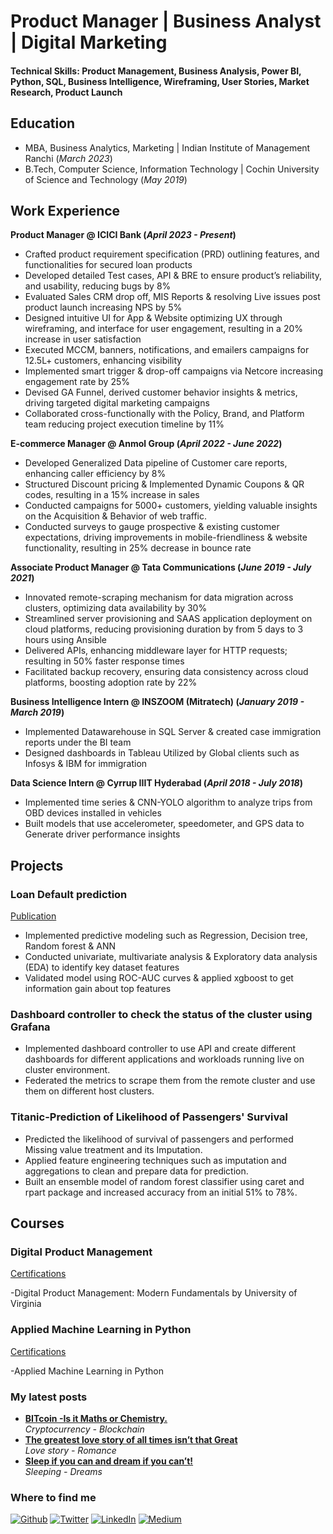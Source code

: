 # Product Manager | Business Analyst | Digital Marketing

#### Technical Skills: Product Management, Business Analysis, Power BI, Python, SQL, Business Intelligence, Wireframing, User Stories, Market Research, Product Launch 

## Education
- MBA, Business Analytics, Marketing | Indian Institute of Management Ranchi (_March 2023_)								       		
- B.Tech, Computer Science, Information Technology	| Cochin University of Science and Technology (_May 2019_)	 			        		

## Work Experience
**Product Manager @ ICICI Bank (_April 2023 - Present_)**
- Crafted product requirement specification (PRD) outlining features, and functionalities for secured loan products
- Developed detailed Test cases, API & BRE to ensure product’s reliability, and usability, reducing bugs by 8%
-	Evaluated Sales CRM drop off, MIS Reports & resolving Live issues post product launch increasing NPS by 5%
-	Designed intuitive UI for App & Website optimizing UX through wireframing, and interface for user engagement, resulting in a 20% increase in user satisfaction
-	Executed MCCM, banners, notifications, and emailers campaigns for 12.5L+ customers, enhancing visibility
-	Implemented smart trigger & drop-off campaigns via Netcore increasing engagement rate by 25%
-	Devised GA Funnel, derived customer behavior insights & metrics, driving targeted digital marketing campaigns
-	Collaborated cross-functionally with the Policy, Brand, and Platform team reducing project execution timeline by 11%

**E-commerce Manager @ Anmol Group (_April 2022 - June 2022_)**
- Developed Generalized Data pipeline of Customer care reports, enhancing caller efficiency by 8%
-	Structured Discount pricing & Implemented Dynamic Coupons & QR codes, resulting in a 15% increase in sales
-	Conducted campaigns for 5000+ customers, yielding valuable insights on the Acquisition & Behavior of web traffic.
-	Conducted surveys to gauge prospective & existing customer expectations, driving improvements in mobile-friendliness & website functionality, resulting in 25% decrease in bounce rate

**Associate Product Manager @ Tata Communications (_June 2019 - July 2021_)**
- Innovated remote-scraping mechanism for data migration across clusters, optimizing data availability by 30%
-	Streamlined server provisioning and SAAS application deployment on cloud platforms, reducing provisioning duration by from 5 days to 3 hours using Ansible 
-	Delivered APIs, enhancing middleware layer for HTTP requests; resulting in 50% faster response times 
-	Facilitated backup recovery, ensuring data consistency across cloud platforms, boosting adoption rate by 22%

**Business Intelligence Intern @ INSZOOM (Mitratech) (_January 2019 - March 2019_)**
- Implemented Datawarehouse in SQL Server & created case immigration reports under the BI team
- Designed dashboards in Tableau Utilized by Global clients such as Infosys & IBM for immigration

**Data Science Intern @ Cyrrup IIIT Hyderabad (_April 2018 - July 2018_)**
- Implemented time series & CNN-YOLO algorithm to analyze trips from OBD devices installed in vehicles
- Built models that use accelerometer, speedometer, and GPS data to Generate driver performance insights

## Projects
### Loan Default prediction
[Publication](https://github.com/kumarabie/Predictive-Analytics-Algorithms-/blob/main/Final_Project_Loan_Prediction.ipynb)

- Implemented predictive modeling such as Regression, Decision tree, Random forest & ANN
- Conducted univariate, multivariate analysis & Exploratory data analysis (EDA) to identify key dataset features
- Validated model using ROC-AUC curves & applied xgboost to get information gain about top features

### Dashboard controller to check the status of the cluster using Grafana
- Implemented dashboard controller to use API and create different dashboards for different applications and workloads running live on cluster environment. 
- Federated the metrics to scrape them from the remote cluster and use them on different host clusters.

### Titanic-Prediction of Likelihood of Passengers' Survival
- Predicted the likelihood of survival of passengers and performed Missing value treatment and its Imputation.
- Applied feature engineering techniques such as imputation and aggregations to clean and prepare data for prediction.
- Built an ensemble model of random forest classifier using caret and rpart package and increased accuracy from an initial 51% to 78%.

## Courses
### Digital Product Management 
[Certifications](https://www.coursera.org/account/accomplishments/verify/AJ5N7RW5LNQE)

-Digital Product Management: Modern Fundamentals by University of Virginia

### Applied Machine Learning in Python 
[Certifications](https://www.coursera.org/account/accomplishments/verify/4CFUS7BXNALZ)

-Applied Machine Learning in Python

<h3>My latest posts</h3>
<ul>
  <li><a href="https://medium.com/@kabhinav569/bitcoin-is-it-maths-or-chemistry-17889f110d06"><b> BITcoin -Is it Maths or Chemistry. </b></a><br/><i> Cryptocurrency - Blockchain </i></li>
  <li><a href="https://medium.com/@kabhinav569/the-greatest-love-story-of-all-times-isnt-that-great-c437a2b70087"><b> The greatest love story of all times isn’t that Great </b></a><br/><I> Love story - Romance</i></li>
    <li><a href="https://medium.com/@kabhinav569/sleep-if-you-can-and-dream-if-you-cant-686e828bc665"><b> Sleep if you can and dream if you can’t! </b></a><br/><i>Sleeping - Dreams </i></li>
</ul>

<h3>Where to find me</h3>
<p><a href="https://github.com/kumarabie" target="_blank"><img alt="Github" src="https://img.shields.io/badge/GitHub-%2312100E.svg?&style=for-the-badge&logo=Github&logoColor=white" /></a> <a href="https://twitter.com/kumarabby569" target="_blank"><img alt="Twitter" src="https://img.shields.io/badge/twitter-%231DA1F2.svg?&style=for-the-badge&logo=twitter&logoColor=white" /></a> <a href="https://www.linkedin.com/in/kumar-abhinav569/" target="_blank"><img alt="LinkedIn" src="https://img.shields.io/badge/linkedin-%230077B5.svg?&style=for-the-badge&logo=linkedin&logoColor=white" /></a> <a href="https://medium.com/@kabhinav569" target="_blank"><img alt="Medium" src="https://img.shields.io/badge/medium-%2312100E.svg?&style=for-the-badge&logo=medium&logoColor=white" /></a>
</p>
